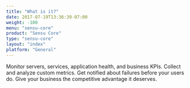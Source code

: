 ```yaml
---
title: "What is it?"
date: 2017-07-19T13:36:39-07:00
weight: -100
menu: "sensu-core"
product: "Sensu Core"
type: "sensu-core"
layout: "index"
platform: "General"
---
```

Monitor servers, services, application health, and business KPIs. Collect and analyze custom metrics. Get notified about failures before your users do. Give your business the competitive advantage it deserves.
